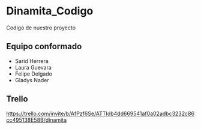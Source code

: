 # Dinamita_Codigo
Codigo de nuestro proyecto

## Equipo conformado
- Sarid Herrera
- Laura Guevara
- Felipe Delgado
- Gladys Nader

## Trello

https://trello.com/invite/b/AfPzf6Se/ATTIdb4dd669541af0a02adbc3232c86cc495138E58B/dinamita

